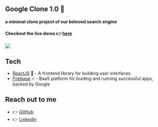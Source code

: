 ## Google Clone 1.0 🎉
#### a minimal clone project of our beloved search engine

#### Checkout the live demo 👉 [here](https://clone-c61bf.web.app/)

![](img/google-clone.gif)

## Tech
- [ReactJS] 🚀 - A frontend library for building user interfaces
- [Firebase] 🔥  - BaaS platform for buiding and running successful apps, backed by Google

## Reach out to me
* 👉 [GitHub](https://github.com/Ayan-Kumar-Saha)
* 👉 [LinkedIn](https://www.linkedin.com/in/ayankumarsaha/)

[ReactJS]: <https://reactjs.org/>
[Firebase]: <https://firebase.google.com/>
